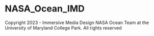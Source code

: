 # NASA_Ocean_IMD
Copyright 2023 - 
Immersive Media Design NASA Ocean Team at the University of Maryland College Park. All rights reserved
